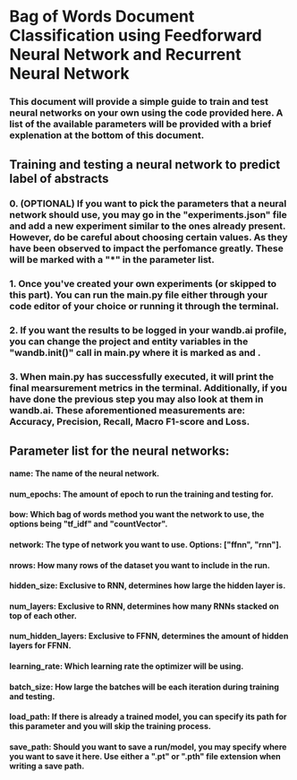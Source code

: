 # Bag of Words Document Classification using Feedforward Neural Network and Recurrent Neural Network

### This document will provide a simple guide to train and test neural networks on your own using the code provided here. A list of the available parameters will be provided with a brief explenation at the bottom of this document.

## Training and testing a neural network to predict label of abstracts

### 0. (OPTIONAL) If you want to pick the parameters that a neural network should use, you may go in the "experiments.json" file and add a new experiment similar to the ones already present. However, do be careful about choosing certain values. As they have been observed to impact the perfomance greatly. These will be marked with a "*" in the parameter list.

### 1. Once you've created your own experiments (or skipped to this part). You can run the main.py file either through your code editor of your choice or running it through the terminal.

### 2. If you want the results to be logged in your wandb.ai profile, you can change the project and entity variables in the "wandb.init()" call in main.py where it is marked as <INSERT PROFILE NAME HERE> and <INSERT ENTITY NAME HERE>. 

### 3. When main.py has successfully executed, it will print the final mearsurement metrics in the terminal. Additionally, if you have done the previous step you may also look at them in wandb.ai. These aforementioned measurements are: Accuracy, Precision, Recall, Macro F1-score and Loss.

## Parameter list for the neural networks:

#### name: The name of the neural network.
#### num_epochs: The amount of epoch to run the training and testing for.
#### bow: Which bag of words method you want the network to use, the options being "tf_idf" and "countVector".
#### network: The type of network you want to use. Options: ["ffnn", "rnn"].
#### nrows: How many rows of the dataset you want to include in the run.
#### hidden_size: Exclusive to RNN, determines how large the hidden layer is.
#### num_layers: Exclusive to RNN, determines how many RNNs stacked on top of each other.
#### num_hidden_layers: Exclusive to FFNN, determines the amount of hidden layers for FFNN.
#### learning_rate: Which learning rate the optimizer will be using.
#### batch_size: How large the batches will be each iteration during training and testing.
#### load_path: If there is already a trained model, you can specify its path for this parameter and you will skip the training process. 
#### save_path: Should you want to save a run/model, you may specify where you want to save it here. Use either a ".pt" or ".pth" file extension when writing a save path.

